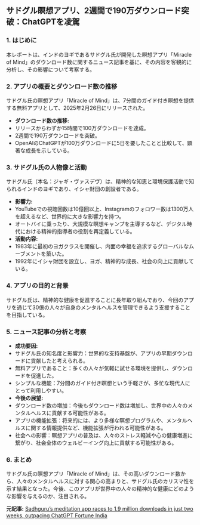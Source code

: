 ## サドグル瞑想アプリ、2週間で190万ダウンロード突破：ChatGPTを凌駕

### 1. はじめに

本レポートは、インドのヨギであるサドグル氏が開発した瞑想アプリ「Miracle of Mind」のダウンロード数に関するニュース記事を基に、その内容を客観的に分析し、その影響について考察する。

### 2. アプリの概要とダウンロード数の推移

サドグル氏の瞑想アプリ「Miracle of Mind」は、7分間のガイド付き瞑想を提供する無料アプリとして、2025年2月26日にリリースされた。

* **ダウンロード数の推移:**
 * リリースからわずか15時間で100万ダウンロードを達成。
 * 2週間で190万ダウンロードを突破。
 * OpenAIのChatGPTが100万ダウンロードに5日を要したことと比較して、顕著な成長を示している。

### 3. サドグル氏の人物像と活動

サドグル氏（本名：ジャギ・ヴァスデヴ）は、精神的な知恵と環境保護活動で知られるインドのヨギであり、イシャ財団の創設者である。

* **影響力:**
 * YouTubeでの視聴回数は10億回以上、Instagramのフォロワー数は1300万人を超えるなど、世界的に大きな影響力を持つ。
 * オートバイに乗ったり、大規模な瞑想キャンプを主導するなど、デジタル時代における精神的指導者の役割を再定義している。
* **活動内容:**
 * 1983年に最初のヨガクラスを開催し、内面の幸福を追求するグローバルなムーブメントを築いた。
 * 1992年にイシャ財団を設立し、ヨガ、精神的な成長、社会の向上に貢献している。

### 4. アプリの目的と背景

サドグル氏は、精神的な健康を促進することに長年取り組んでおり、今回のアプリを通じて30億の人々が自身のメンタルヘルスを管理できるよう支援することを目指している。

### 5. ニュース記事の分析と考察

* **成功要因:**
 * サドグル氏の知名度と影響力：世界的な支持基盤が、アプリの早期ダウンロードに貢献したと考えられる。
 * 無料アプリであること：多くの人々が気軽に試せる環境を提供し、ダウンロードを促進した。
 * シンプルな機能：7分間のガイド付き瞑想という手軽さが、多忙な現代人にとって利用しやすい。
* **今後の展望:**
 * ダウンロード数の増加：今後もダウンロード数は増加し、世界中の人々のメンタルヘルスに貢献する可能性がある。
 * アプリの機能拡張：将来的には、より多様な瞑想プログラムや、メンタルヘルスに関する情報提供など、機能拡張が行われる可能性がある。
 * 社会への影響：瞑想アプリの普及は、人々のストレス軽減や心の健康増進に繋がり、社会全体のウェルビーイング向上に貢献する可能性がある。

### 6. まとめ

サドグル氏の瞑想アプリ「Miracle of Mind」は、その高いダウンロード数から、人々のメンタルヘルスに対する関心の高まりと、サドグル氏のカリスマ性を示す結果となった。今後、このアプリが世界中の人々の精神的な健康にどのような影響を与えるのか、注目される。


**元記事:** [Sadhguru’s meditation app races to 1.9 million downloads in just two weeks, outpacing ChatGPT Fortune India](https://www.fortuneindia.com/business-news/sadhgurus-meditation-app-races-to-19-million-downloads-in-just-two-weeks-outpacing-chatgpt/121207)
